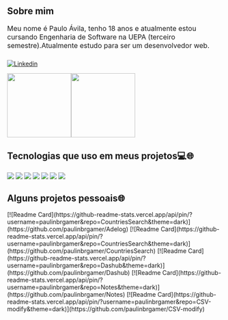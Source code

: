 ## Sobre mim
<div style='font-size:12pt;'>
Meu nome é Paulo Ávila, tenho 18 anos e atualmente estou cursando Engenharia de Software na UEPA (terceiro semestre).Atualmente estudo para ser um desenvolvedor web.
</div>

<div style="display:flex;justify-content:start;margin-top:10px">
    
[![Linkedin](https://img.shields.io/badge/LinkedIn-0077B5?style=for-the-badge&logo=linkedin&logoColor=white)](https://www.linkedin.com/in/paulo-francisco-%C3%A1vila-neto-8b5b17304?utm_source=share&utm_campaign=share_via&utm_content=profile&utm_medium=android_app)    
    
</div>
       <div style="display:flex;align-items:start;">
        <img style="height:150px;"  src='https://github-readme-stats.vercel.app/api?username=paulinbrgamer&theme=dark'></img>
        <img style="height:150px;"  src='https://github-readme-stats.vercel.app/api/top-langs/?username=paulinbrgamer&hide_progress=true&theme=dark'></img>   
    </div>


  ## Tecnologias que uso em meus projetos💻🌐

<div style='display:inline_block;justify-content:start;'>
    <img  src='https://img.shields.io/badge/JavaScript-F7DF1E?style=for-the-badge&logo=javascript&logoColor=black'></img>
    <img  src='https://img.shields.io/badge/CSS3-1572B6?style=for-the-badge&logo=css3&logoColor=white'></img>
    <img  src='https://img.shields.io/badge/HTML5-E34F26?style=for-the-badge&logo=html5&logoColor=white'></img>
    <img  src='https://img.shields.io/badge/React-20232A?style=for-the-badge&logo=react&logoColor=61DAFB'></img>
    <img  src='https://img.shields.io/badge/MySQL-00000F?style=for-the-badge&logo=mysql&logoColor=white'></img>
    <img  src='https://img.shields.io/badge/PHP-8892BF?style=for-the-badge&logo=php&logoColor=white'></img>
    <img  src='https://img.shields.io/badge/GIT-E44C30?style=for-the-badge&logo=git&logoColor=white'></img>
</div>

  ## Alguns projetos pessoais🌐

  <div>
[![Readme Card](https://github-readme-stats.vercel.app/api/pin/?username=paulinbrgamer&repo=CountriesSearch&theme=dark)](https://github.com/paulinbrgamer/Adelog)
[![Readme Card](https://github-readme-stats.vercel.app/api/pin/?username=paulinbrgamer&repo=CountriesSearch&theme=dark)](https://github.com/paulinbrgamer/CountriesSearch)
[![Readme Card](https://github-readme-stats.vercel.app/api/pin/?username=paulinbrgamer&repo=Dashub&theme=dark)](https://github.com/paulinbrgamer/Dashub)
[![Readme Card](https://github-readme-stats.vercel.app/api/pin/?username=paulinbrgamer&repo=Notes&theme=dark)](https://github.com/paulinbrgamer/Notes)
[![Readme Card](https://github-readme-stats.vercel.app/api/pin/?username=paulinbrgamer&repo=CSV-modify&theme=dark)](https://github.com/paulinbrgamer/CSV-modify)

  </div>


